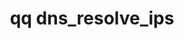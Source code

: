 ---
category: dns
command: dns_resolve_ips
optional_options:
- alternate: []
  help: IP addresses to resolve
  name: --ips
  required: true
permalink: /qq-cli-command-guide/dns/dns_resolve_ips.html
positional_options: []
sidebar: qq_cli_command_reference_sidebar
summary: This section explains how to use the <code>qq dns_resolve_ips</code> command.
synopsis: Resolve IP addresses to hostnames
title: qq dns_resolve_ips
usage: qq dns_resolve_ips [-h] --ips IPS [IPS ...]
zendesk_source: qq CLI Command Guide

---